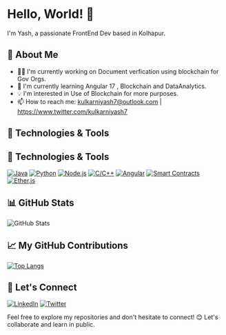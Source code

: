 # Hello, World! 👋

I'm Yash, a passionate FrontEnd Dev based in Kolhapur.

## 🚀 About Me

- 👨‍💻 I'm currently working on Document verfication using blockchain for Gov Orgs.
- 🌱 I'm currently learning Angular 17 , Blockchain and DataAnalytics.
- 💡 I'm interested in Use of Blockchain for more purposes.
- 📫 How to reach me: kulkarniyash7@outlook.com | https://www.twitter.com/kulkarniyash7

## 🔧 Technologies & Tools

## 🔧 Technologies & Tools

[![Java](https://img.shields.io/badge/Java-007396?style=for-the-badge&logo=java&logoColor=white)](https://www.java.com/)
[![Python](https://img.shields.io/badge/Python-3776AB?style=for-the-badge&logo=python&logoColor=white)](https://www.python.org/)
[![Node.js](https://img.shields.io/badge/Node.js-43853D?style=for-the-badge&logo=node.js&logoColor=white)](https://nodejs.org/)
[![C/C++](https://img.shields.io/badge/C%2FC%2B%2B-00599C?style=for-the-badge&logo=c%2B%2B&logoColor=white)](https://www.cplusplus.com/)
[![Angular](https://img.shields.io/badge/Angular-DD0031?style=for-the-badge&logo=angular&logoColor=white)](https://angular.io/)
[![Smart Contracts](https://img.shields.io/badge/Smart_Contracts-3C3C3D?style=for-the-badge)](https://en.wikipedia.org/wiki/Smart_contract)
[![Ether.js](https://img.shields.io/badge/Ether.js-6655E5?style=for-the-badge&logo=ethereum&logoColor=white)](https://docs.ethers.io/v5/)


## 📊 GitHub Stats

![ GitHub Stats](https://github-readme-stats.vercel.app/api?username=kulkarniyash7&show_icons=true&hide_title=true&count_private=true&hide=prs)

## 📈 My GitHub Contributions

[![Top Langs](https://github-readme-stats.vercel.app/api/top-langs/?username=kulkarniyash7&layout=big)](https://github.com/your-username)

## 🤝 Let's Connect

[![LinkedIn](https://img.shields.io/badge/LinkedIn-Connect-blue)](www.linkedin.com/in/kulkarniyash7)
[![Twitter](https://img.shields.io/badge/Twitter-Follow-blue)](https://twitter.com/kulkarniyash7)

Feel free to explore my repositories and don't hesitate to connect! 😊
Let's collaborate and learn in public.
